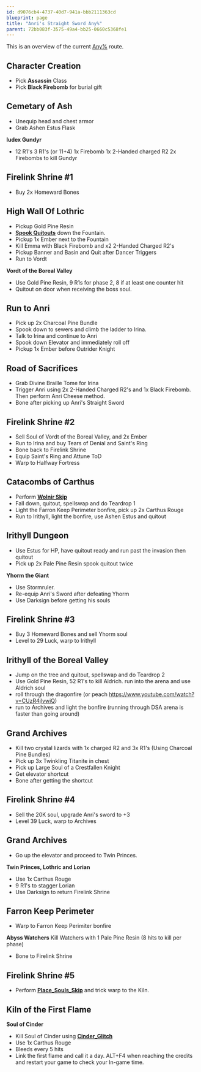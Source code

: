 ```yaml
---
id: d9076cb4-4737-40d7-941a-bbb2111363cd
blueprint: page
title: "Anri's Straight Sword Any%"
parent: 72bb083f-3575-49a4-bb25-0660c5368fe1
---
```

This is an overview of the current [Any%](/darksouls3/any) route.

## Character Creation

- Pick **Assassin** Class
- Pick **Black Firebomb** for burial gift

## Cemetary of Ash

- Unequip head and chest armor
- Grab Ashen Estus Flask

**Iudex Gundyr**

- 12 R1's 3 R1's (or 11+4) 1x Firebomb 1x 2-Handed charged R2 2x Firebombs to kill Gundyr

## Firelink Shrine #1

- Buy 2x Homeward Bones

## High Wall Of Lothric

- Pickup Gold Pine Resin
- **[Spook Quitouts](/darksouls3/spook-quitouts)** down the Fountain.
- Pickup 1x Ember next to the Fountain
- Kill Emma with Black Firebomb and x2 2-Handed Charged R2's
- Pickup Banner and Basin and Quit after Dancer Triggers
- Run to Vordt

**Vordt of the Boreal Valley**

- Use Gold Pine Resin, 9 R1s for phase 2, 8 if at least one counter hit
- Quitout on door when receiving the boss soul.

## Run to Anri

- Pick up 2x Charcoal Pine Bundle
- Spook down to sewers and climb the ladder to Irina.
- Talk to Irina and continue to Anri
- Spook down Elevator and immediately roll off
- Pickup 1x Ember before Outrider Knight

## Road of Sacrifices

- Grab Divine Braille Tome for Irina
- Trigger Anri using 2x 2-Handed Charged R2's and 1x Black Firebomb. Then perform Anri Cheese method.
- Bone after picking up Anri's Straight Sword

## Firelink Shrine #2

- Sell Soul of Vordt of the Boreal Valley, and 2x Ember
- Run to Irina and buy Tears of Denial and Saint's Ring
- Bone back to Firelink Shrine
- Equip Saint's Ring and Attune ToD
- Warp to Halfway Fortress

## Catacombs of Carthus

- Perform **[Wolnir Skip](/darksouls3/wolnir-skip)**
- Fall down, quitout, spellswap and do Teardrop 1
- Light the Farron Keep Perimeter bonfire, pick up 2x Carthus Rouge
- Run to Irithyll, light the bonfire, use Ashen Estus and quitout

## Irithyll Dungeon

- Use Estus for HP, have quitout ready and run past the invasion then quitout
- Pick up 2x Pale Pine Resin spook quitout twice

**Yhorm the Giant**

- Use Stormruler.
- Re-equip Anri's Sword after defeating Yhorm
- Use Darksign before getting his souls

## Firelink Shrine #3

- Buy 3 Homeward Bones and sell Yhorm soul
- Level to 29 Luck, warp to Irithyll

## Irithyll of the Boreal Valley

- Jump on the tree and quitout, spellswap and do Teardrop 2
- Use Gold Pine Resin, 52 R1's to kill Aldrich. run into the arena and use Aldrich soul
- roll through the dragonfire (or peach <https://www.youtube.com/watch?v=CUzR4jlvwiQ>)
- run to Archives and light the bonfire (running through DSA arena is faster than going around)

## Grand Archives

- Kill two crystal lizards with 1x charged R2 and 3x R1's (Using Charcoal Pine Bundles)
- Pick up 3x Twinkling Titanite in chest
- Pick up Large Soul of a Crestfallen Knight
- Get elevator shortcut
- Bone after getting the shortcut

## Firelink Shrine #4

- Sell the 20K soul, upgrade Anri's sword to +3
- Level 39 Luck, warp to Archives

## Grand Archives

- Go up the elevator and proceed to Twin Princes.

**Twin Princes, Lothric and Lorian**

- Use 1x Carthus Rouge
- 9 R1's to stagger Lorian
- Use Darksign to return Firelink Shrine

## Farron Keep Perimeter

- Warp to Farron Keep Perimiter bonfire

**Abyss Watchers** Kill Watchers with 1 Pale Pine Resin (8 hits to kill per phase)

- Bone to Firelink Shrine

## Firelink Shrine #5

- Perform **[Place_Souls_Skip](/darksouls3/place-souls-skip)** and trick warp to the Kiln.

## Kiln of the First Flame

**Soul of Cinder**

- Kill Soul of Cinder using **[Cinder_Glitch](/darksouls3/cinder-glitch)**
- Use 1x Carthus Rouge
- Bleeds every 5 hits
- Link the first flame and call it a day. ALT+F4 when reaching the credits and restart your game to check your In-game time.
